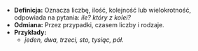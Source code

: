- **Definicja:** Oznacza liczbę, ilość, kolejność lub wielokrotność, odpowiada na pytania: _ile? który z kolei?_
- **Odmiana:** Przez przypadki, czasem liczby i rodzaje.
- **Przykłady:**
    - _jeden, dwa, trzeci, sto, tysiąc, pół._